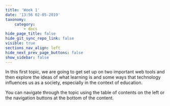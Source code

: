 ```yaml
---
title: 'Week 1'
date: '13:56 02-05-2019'
taxonomy:
    category:
        - docs
hide_page_title: false
hide_git_sync_repo_link: false
visible: true
sections_nav_align: left
hide_next_prev_page_buttons: false
show_sidebar: false
---
```


In this first topic, we are going to get set up on two important web tools and then explore the ideas of what learning is and some ways that technology influences us as a society, especially in the context of education.

You can navigate through the topic using the table of contents on the left or the navigation buttons at the bottom of the content.
